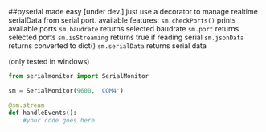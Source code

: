 ##pyserial made easy
[under dev.] just use a decorator to manage realtime serialData from serial port.
available features:
`sm.checkPorts()` prints available ports
`sm.baudrate` returns selected baudrate
`sm.port` returns selected ports
`sm.isStreaming` returns true if reading serial
`sm.jsonData` returns converted to dict()
`sm.serialData` returns serial data

(only tested in windows)
```python
from serialmonitor import SerialMonitor

sm = SerialMonitor(9600, 'COM4')

@sm.stream
def handleEvents():
    #your code goes here
```

